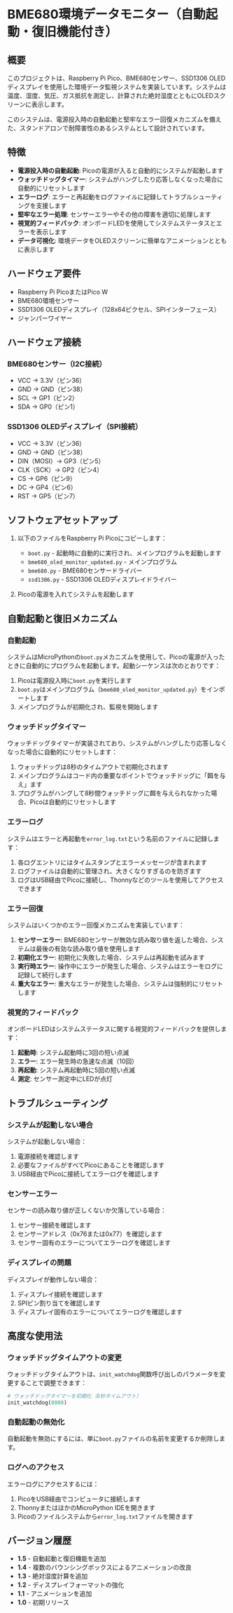 # BME680環境データモニター（自動起動・復旧機能付き）

## 概要

このプロジェクトは、Raspberry Pi Pico、BME680センサー、SSD1306 OLEDディスプレイを使用した環境データ監視システムを実装しています。システムは温度、湿度、気圧、ガス抵抗を測定し、計算された絶対湿度とともにOLEDスクリーンに表示します。

このシステムは、電源投入時の自動起動と堅牢なエラー回復メカニズムを備えた、スタンドアロンで耐障害性のあるシステムとして設計されています。

## 特徴

- **電源投入時の自動起動**: Picoの電源が入ると自動的にシステムが起動します
- **ウォッチドッグタイマー**: システムがハングしたり応答しなくなった場合に自動的にリセットします
- **エラーログ**: エラーと再起動をログファイルに記録してトラブルシューティングを支援します
- **堅牢なエラー処理**: センサーエラーやその他の障害を適切に処理します
- **視覚的フィードバック**: オンボードLEDを使用してシステムステータスとエラーを表示します
- **データ可視化**: 環境データをOLEDスクリーンに簡単なアニメーションとともに表示します

## ハードウェア要件

- Raspberry Pi PicoまたはPico W
- BME680環境センサー
- SSD1306 OLEDディスプレイ（128x64ピクセル、SPIインターフェース）
- ジャンパーワイヤー

## ハードウェア接続

### BME680センサー（I2C接続）
- VCC → 3.3V（ピン36）
- GND → GND（ピン38）
- SCL → GP1（ピン2）
- SDA → GP0（ピン1）

### SSD1306 OLEDディスプレイ（SPI接続）
- VCC → 3.3V（ピン36）
- GND → GND（ピン38）
- DIN（MOSI）→ GP3（ピン5）
- CLK（SCK）→ GP2（ピン4）
- CS → GP6（ピン9）
- DC → GP4（ピン6）
- RST → GP5（ピン7）

## ソフトウェアセットアップ

1. 以下のファイルをRaspberry Pi Picoにコピーします：
   - `boot.py` - 起動時に自動的に実行され、メインプログラムを起動します
   - `bme680_oled_monitor_updated.py` - メインプログラム
   - `bme680.py` - BME680センサードライバー
   - `ssd1306.py` - SSD1306 OLEDディスプレイドライバー

2. Picoの電源を入れてシステムを起動します

## 自動起動と復旧メカニズム

### 自動起動

システムはMicroPythonの`boot.py`メカニズムを使用して、Picoの電源が入ったときに自動的にプログラムを起動します。起動シーケンスは次のとおりです：

1. Picoは電源投入時に`boot.py`を実行します
2. `boot.py`はメインプログラム（`bme680_oled_monitor_updated.py`）をインポートします
3. メインプログラムが初期化され、監視を開始します

### ウォッチドッグタイマー

ウォッチドッグタイマーが実装されており、システムがハングしたり応答しなくなった場合に自動的にリセットします：

1. ウォッチドッグは8秒のタイムアウトで初期化されます
2. メインプログラムはコード内の重要なポイントでウォッチドッグに「餌を与え」ます
3. プログラムがハングして8秒間ウォッチドッグに餌を与えられなかった場合、Picoは自動的にリセットします

### エラーログ

システムはエラーと再起動を`error_log.txt`という名前のファイルに記録します：

1. 各ログエントリにはタイムスタンプとエラーメッセージが含まれます
2. ログファイルは自動的に管理され、大きくなりすぎるのを防ぎます
3. ログはUSB経由でPicoに接続し、Thonnyなどのツールを使用してアクセスできます

### エラー回復

システムはいくつかのエラー回復メカニズムを実装しています：

1. **センサーエラー**: BME680センサーが無効な読み取り値を返した場合、システムは最後の有効な読み取り値を使用します
2. **初期化エラー**: 初期化に失敗した場合、システムは再起動を試みます
3. **実行時エラー**: 操作中にエラーが発生した場合、システムはエラーをログに記録して続行します
4. **重大なエラー**: 重大なエラーが発生した場合、システムは強制的にリセットします

### 視覚的フィードバック

オンボードLEDはシステムステータスに関する視覚的フィードバックを提供します：

1. **起動時**: システム起動時に3回の短い点滅
2. **エラー**: エラー発生時の急速な点滅（10回）
3. **再起動**: システム再起動時に5回の短い点滅
4. **測定**: センサー測定中にLEDが点灯

## トラブルシューティング

### システムが起動しない場合

システムが起動しない場合：

1. 電源接続を確認します
2. 必要なファイルがすべてPicoにあることを確認します
3. USB経由でPicoに接続してエラーログを確認します

### センサーエラー

センサーの読み取り値が正しくないか欠落している場合：

1. センサー接続を確認します
2. センサーアドレス（0x76または0x77）を確認します
3. センサー固有のエラーについてエラーログを確認します

### ディスプレイの問題

ディスプレイが動作しない場合：

1. ディスプレイ接続を確認します
2. SPIピン割り当てを確認します
3. ディスプレイ固有のエラーについてエラーログを確認します

## 高度な使用法

### ウォッチドッグタイムアウトの変更

ウォッチドッグタイムアウトは、`init_watchdog`関数呼び出しのパラメータを変更することで調整できます：

```python
# ウォッチドッグタイマーを初期化（8秒タイムアウト）
init_watchdog(8000)
```

### 自動起動の無効化

自動起動を無効にするには、単に`boot.py`ファイルの名前を変更するか削除します。

### ログへのアクセス

エラーログにアクセスするには：

1. PicoをUSB経由でコンピュータに接続します
2. ThonnyまたはほかのMicroPython IDEを開きます
3. Picoのファイルシステムから`error_log.txt`ファイルを開きます

## バージョン履歴

- **1.5** - 自動起動と復旧機能を追加
- **1.4** - 複数のバウンシングボックスによるアニメーションの改良
- **1.3** - 絶対湿度計算を追加
- **1.2** - ディスプレイフォーマットの強化
- **1.1** - アニメーションを追加
- **1.0** - 初期リリース